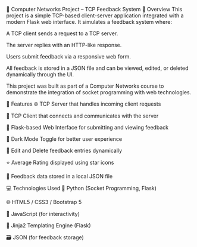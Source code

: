 📡 Computer Networks Project – TCP Feedback System
📖 Overview
This project is a simple TCP-based client-server application integrated with a modern Flask web interface. It simulates a feedback system where:

A TCP client sends a request to a TCP server.

The server replies with an HTTP-like response.

Users submit feedback via a responsive web form.

All feedback is stored in a JSON file and can be viewed, edited, or deleted dynamically through the UI.

This project was built as part of a Computer Networks course to demonstrate the integration of socket programming with web technologies.

🔧 Features
🌐 TCP Server that handles incoming client requests

💬 TCP Client that connects and communicates with the server

📝 Flask-based Web Interface for submitting and viewing feedback

🌙 Dark Mode Toggle for better user experience

🔁 Edit and Delete feedback entries dynamically

⭐ Average Rating displayed using star icons

📂 Feedback data stored in a local JSON file

💻 Technologies Used
🐍 Python (Socket Programming, Flask)

🌐 HTML5 / CSS3 / Bootstrap 5

🧠 JavaScript (for interactivity)

🧩 Jinja2 Templating Engine (Flask)

🗃️ JSON (for feedback storage)